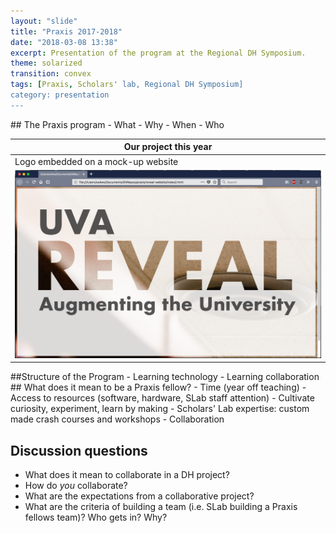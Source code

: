 ```yaml
---
layout: "slide"
title: "Praxis 2017-2018"
date: "2018-03-08 13:38"
excerpt: Presentation of the program at the Regional DH Symposium.
theme: solarized
transition: convex
tags: [Praxis, Scholars' lab, Regional DH Symposium]
category: presentation
---
```


<div class="slides">
                <section data-markdown>
                    <script type="text/template">
## Praxis 2017-2018
 </script>
</section>
</div>

<div class="slides">
                <section data-markdown>
                    <script type="text/template">
### Who we are
|Monica Blair|Ankita Chakrabarti|Victoria Clark|Tanner Greene|Christian Howard|Spyros Simotas|
|--|--|--|--|--|--|
|History   |English   |Music   |Music   |English   |French   |
|![Monica](http://scholarslab.org/wp-content/uploads/2017/09/20170829-_DSC0329.jpg)|![Ankita](http://scholarslab.org/wp-content/uploads/2017/09/20170911-_DSC0548.jpg) |![Torrie](http://scholarslab.org/wp-content/uploads/2017/09/20170914-_DSC0597.jpg)|![]()|![Christian](http://scholarslab.org/wp-content/uploads/2017/02/20170829-_DSC0281.jpg)|![Spyros](http://scholarslab.org/wp-content/uploads/2017/09/20170829-_DSC0240.jpg)
                    </script>
                </section>
            </div>

<section data-markdown
            data-separator="^\n\n\n"  
            data-separator-vertical="^\n\n">
## The Praxis program
- What
- Why
- When
- Who


|Our project this year|
|--|
|Logo embedded on a mock-up website|
|![Image of the logo](/images/reveal-logo-in-browser.png)<!-- .element height="50%" width="50%" -->|
</section>

<section data-markdown>
##Structure of the Program
- Learning technology
- Learning collaboration
</section>
<section data-markdown
                      data-separator="^\n\n\n"  
                      data-separator-vertical="^\n\n">
## What does it mean to be a Praxis fellow?
 - Time (year off teaching)
 - Access to resources (software, hardware, SLab staff attention)
 - Cultivate curiosity, experiment, learn by making
 - Scholars' Lab expertise: custom made crash courses and workshops
 - Collaboration  


## Discussion questions
- What does it mean to collaborate in a DH project?
- How do _you_ collaborate?
- What are the expectations from a collaborative project?
- What are the criteria of building a team (i.e. SLab building a Praxis fellows team)? Who gets in? Why?
</section>


<div class="slides">
                <section data-markdown>
                    <script type="text/template">
### Contact info
|Christian Howard|Spyros Simotas|
|--|--|
|ch4zs@virginia.edu   |ss4ws@virginia.edu   |
                    </script>
                </section>
            </div>
